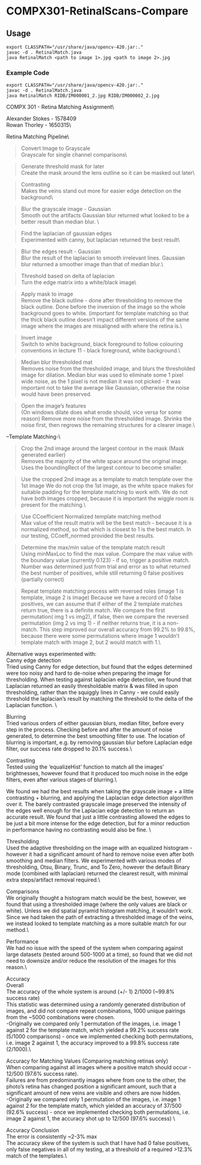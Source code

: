 



# COMPX301-RetinalScans-Compare
## Usage
```
export CLASSPATH="/usr/share/java/opencv-420.jar:."
javac -d . RetinalMatch.java
java RetinalMatch <path to image 1>.jpg <path to image 2>.jpg
```
### Example Code
```
export CLASSPATH="/usr/share/java/opencv-420.jar:."
javac -d . RetinalMatch.java
java RetinalMatch RIDB/IM000001_2.jpg RIDB/IM000002_2.jpg
```


COMPX 301 - Retina Matching Assignment\

Alexander Stokes - 1578409\
Rowan Thorley - 1650315\

Retina Matching Pipeline\
> Convert Image to Grayscale\
Grayscale for single channel comparisons\

> Generate threshold mask for later\
Create the mask around the lens outline so it can be masked out later\

> Contrasting\
Makes the veins stand out more for easier edge detection on the background\

> Blur the grayscale image - Gaussian\
Smooth out the artifacts
Gaussian blur returned what looked to be a better result than median blur. \

> Find the laplacian of gaussian edges\
Experimented with canny, but laplacian returned the best result\

> Blur the edges result - Gaussian\
Blur the result of the laplacian to smooth irrelevant lines.
Gaussian blur returned a smoother image than that of median blur.\

> Threshold based on delta of laplacian\
Turn the edge matrix into a white/black image\

> Apply mask to image\
Remove the black outline - done after thresholding to remove the black outline.
Done before the inversion of the image so the whole background goes to white. (important for template matching so that the thick black outline doesn’t impact different versions of the same image where the images are misaligned with where the retina is.\

> Invert image\
Switch to white background, black foreground to follow colouring conventions in lecture 11 - black foreground, white background.\

> Median blur thresholded mat\
Removes noise from the thresholded image, and blurs the thresholded image for dilation.
Median blur was used to eliminate some 1 pixel wide noise, as the 1 pixel is not median it was not picked - it was important not to take the average like Gaussian, otherwise the noise would have been preserved.

> Open the image’s features\
(On windows dilate does what erode should, vice versa for some reason)
Remove more noise from the thresholded image.
Shrinks the noise first, then regrows the remaining structures for a clearer image.\

–Template Matching-\

> Crop the 2nd image around the largest contour in the mask (Mask generated earlier)\
Removes the majority of the white space around the original image. 
Uses the boundingRect of the largest contour to become smaller.

> Use the cropped 2nd image as a template to match template over the 1st image
We do not crop the 1st image, as the white space makes for suitable padding for the template matching to work with. 
We do not have both images cropped, because it is important the wiggle room is present for the matching.\

> Use CCoefficient Normalized template matching method\
Max value of the result matrix will be the best match - because it is a normalized method, so that which is closest to 1 is the best match. 
In our testing, CCoeff_normed provided the best results.

> Determine the max/min value of the template match result\
Using minMaxLoc to find the max value. 
Compare the max value with the boundary value (currently 0.123) - if so, trigger a positive match.
Number was determined just from trial and error as to what returned the best number of positives, while still returning 0 false positives (partially correct)

> Repeat template matching process with reversed roles (image 1 is template, image 2 is image)
Because we have a record of 0 false positives, we can assume that if either of the 2 template matches return true, there is a definite match. 
We compare the first permutation( img 1 vs img2), if false, then we compare the reversed permutation (img 2 vs img 1) - if neither returns true, it is a non-match. 
This step improved our overall accuracy from 99.2% to 99.8%, because there were some permutations where image 1 wouldn’t template match with image 2, but 2 would match with 1.\

Alternative ways experimented with:\
Canny edge detection\
Tried using Canny for edge detection, but found that the edges determined were too noisy and hard to de-noise when preparing the image for thresholding. When testing against laplacian edge detection, we found that Laplacian returned an easily thresholdable matrix & was filled in upon thresholding, rather than the squiggly lines in Canny - we could easily threshold the laplacian’s result by matching the threshold to the delta of the Laplacian function. \

Blurring\
Tried various orders of either gaussian blurs, median filter, before every step in the process. Checking before and after the amount of noise generated, to determine the best smoothing filter to use. 
The location of blurring is important, e.g. by removing gaussian blur before Laplacian edge filter, our success rate dropped to 20.1% success.\

Contrasting\
Tested using the ‘equalizeHist’ function to match all the images’ brightnesses, however found that it produced too much noise in the edge filters, even after various stages of blurring.\

We found we had the best results when taking the grayscale image + a little contrasting + blurring, and applying the Laplacian edge detection algorithm over it. 
The barely contrasted grayscale image preserved the intensity of the edges well enough for the Laplacian edge detection to return an accurate result.
We found that just a little contrasting allowed the edges to be just a bit more intense for the edge detection, but for a minor reduction in performance having no contrasting would also be fine. \ 

Thresholding\
Used the adaptive thresholding on the image with an equalized histogram - however it had a significant amount of hard to remove noise even after both smoothing and median filters. 
We experimented with various modes of thresholding, Otsu, Binary, Trunc, and To Zero, however the default Binary mode (combined with laplacian) returned the clearest result, with minimal extra steps/artifact removal required.\



Comparisons\
We originally thought a histogram match would be the best, however, we found that using a thresholded image (where the only values are black or white). Unless we did spatial pyramid histogram matching, it wouldn’t work. Since we had taken the path of extracting a thresholded image of the veins, we instead looked to template matching as a more suitable match for our method.\
 
Performance\
We had no issue with the speed of the system when comparing against large datasets (tested around 500-1000 at a time), so found that we did not need to downsize and/or reduce the resolution of the images for this reason.\

Accuracy\
Overall\
The accuracy of the whole system  is around (+/- 1)  2/1000
(~99.8% success rate)\
This statistic was determined using a randomly generated distribution of images, and did not compare repeat combinations, 1000 unique pairings from the ~5000 combinations were chosen.\
-Originally we compared only 1 permutation of the images, i.e. image 1 against 2 for the template match, which yielded a 99.2% success rate (5/1000 comparisons) - once we implemented checking both permutations, i.e. image 2 against 1, the accuracy improved to a  99.8% success rate (2/1000).\

Accuracy for Matching Values (Comparing matching retinas only)\
When comparing against all images where a positive match should occur - 12/500 (97.6% success rate).\
Failures are from predominantly images where from one to the other, the photo’s retina has changed position a significant amount, such that a significant amount of new veins are visible and others are now hidden.\
-Originally we compared only 1 permutation of the images, i.e. image 1 against 2 for the template match, which yielded an accuracy of 37/500 (92.6% success) - once we implemented checking both permutations, i.e. image 2 against 1, the accuracy shot up to 12/500 (97.6% success) \

Accuracy Conclusion\
The error is consistently ~2-3% max\
The accuracy skew of the system is such that I have had 0 false positives, only false negatives in all of my testing, at a threshold of a required >12.3% match of the templates.\




